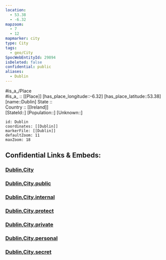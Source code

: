 ```yaml
---
location:
  - 53.38
  - -6.32
mapzoom:
  - 7
  - 12
mapmarker: city
type: City
tags:
  - geo/City
SpocWebEntityId: 29894
isDeleted: false
confidential: public
aliases:
  - Dublin
---
```

#is_a_/Place  
#is_a_ :: [[Place]] 
[has_place_longitude::-6.32] 
[has_place_latitude::53.38] 
[name::Dublin] 
State ::  
Country :: [[Ireland]]  
[StateId::] 
[Population::] 
[Unknown::] 


```leaflet
id: Dublin
coordinates: [[Dublin]] 
markerFile: [[Dublin]] 
defaultZoom: 11 
maxZoom: 18
```


## Confidential Links & Embeds: 

### [Dublin,City](/_Standards/Earth/Continent/Europe/Europe~North/Ireland/Ireland,Provinces/Leinster/Dublin,County/counties~Dublin/Dublin,City.md) 

### [Dublin,City.public](/_public/Earth/Continent/Europe/Europe~North/Ireland/Ireland,Provinces/Leinster/Dublin,County/counties~Dublin/Dublin,City.public.md) 

### [Dublin,City.internal](/_internal/Earth/Continent/Europe/Europe~North/Ireland/Ireland,Provinces/Leinster/Dublin,County/counties~Dublin/Dublin,City.internal.md) 

### [Dublin,City.protect](/_protect/Earth/Continent/Europe/Europe~North/Ireland/Ireland,Provinces/Leinster/Dublin,County/counties~Dublin/Dublin,City.protect.md) 

### [Dublin,City.private](/_private/Earth/Continent/Europe/Europe~North/Ireland/Ireland,Provinces/Leinster/Dublin,County/counties~Dublin/Dublin,City.private.md) 

### [Dublin,City.personal](/_personal/Earth/Continent/Europe/Europe~North/Ireland/Ireland,Provinces/Leinster/Dublin,County/counties~Dublin/Dublin,City.personal.md) 

### [Dublin,City.secret](/_secret/Earth/Continent/Europe/Europe~North/Ireland/Ireland,Provinces/Leinster/Dublin,County/counties~Dublin/Dublin,City.secret.md)

